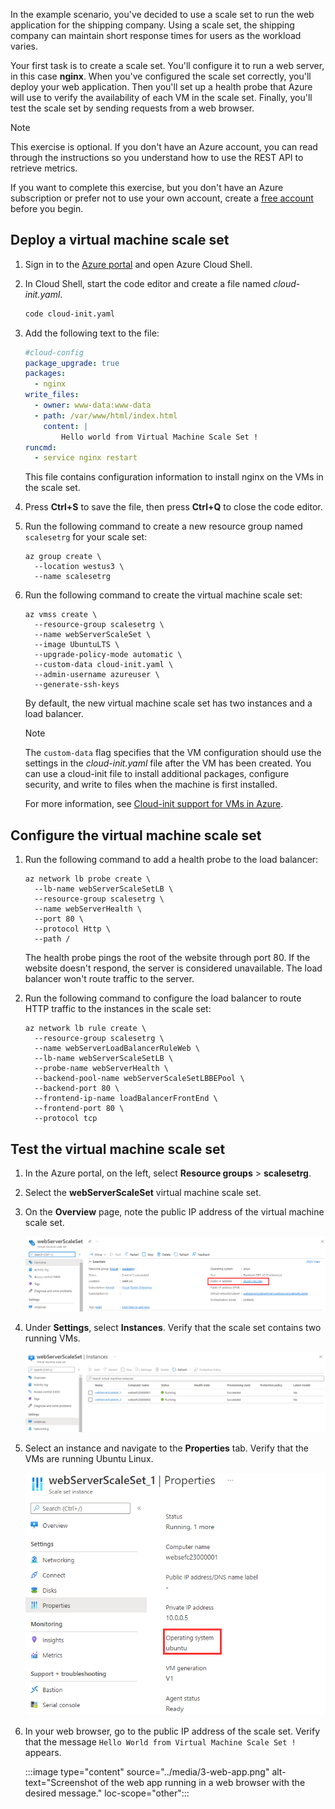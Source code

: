In the example scenario, you've decided to use a scale set to run the web application for the shipping company. Using a scale set, the shipping company can maintain short response times for users as the workload varies.

Your first task is to create a scale set. You'll configure it to run a web server, in this case **nginx**. When you've configured the scale set correctly, you'll deploy your web application. Then you'll set up a health probe that Azure will use to verify the availability of each VM in the scale set. Finally, you'll test the scale set by sending requests from a web browser.

> [!NOTE]
> This exercise is optional. If you don't have an Azure account, you can read through the instructions so you understand how to use the REST API to retrieve metrics.
>
> If you want to complete this exercise, but you don't have an Azure subscription or prefer not to use your own account, create a [free account](https://azure.microsoft.com/free/?azure-portal=true) before you begin.

## Deploy a virtual machine scale set

1. Sign in to the [Azure portal](https://portal.azure.com) and open Azure Cloud Shell.

1. In Cloud Shell, start the code editor and create a file named *cloud-init.yaml*.

    ```bash
    code cloud-init.yaml
    ```

1. Add the following text to the file:

    ```yaml
    #cloud-config
    package_upgrade: true
    packages:
      - nginx
    write_files:
      - owner: www-data:www-data
      - path: /var/www/html/index.html
        content: |
            Hello world from Virtual Machine Scale Set !
    runcmd:
      - service nginx restart
    ```

    This file contains configuration information to install nginx on the VMs in the scale set.

1. Press **Ctrl+S** to save the file, then press **Ctrl+Q** to close the code editor.

1. Run the following command to create a new resource group named `scalesetrg` for your scale set:

    ```azurecli
    az group create \
      --location westus3 \
      --name scalesetrg
    ```

1. Run the following command to create the virtual machine scale set:

    ```azurecli
    az vmss create \
      --resource-group scalesetrg \
      --name webServerScaleSet \
      --image UbuntuLTS \
      --upgrade-policy-mode automatic \
      --custom-data cloud-init.yaml \
      --admin-username azureuser \
      --generate-ssh-keys
    ```

    By default, the new virtual machine scale set has two instances and a load balancer.

    > [!NOTE]
    > The `custom-data` flag specifies that the VM configuration should use the settings in the *cloud-init.yaml* file after the VM has been created. You can use a cloud-init file to install additional packages, configure security, and write to files when the machine is first installed.
    >
    > For more information, see [Cloud-init support for VMs in Azure](/azure/virtual-machines/linux/using-cloud-init).

## Configure the virtual machine scale set

1. Run the following command to add a health probe to the load balancer:

    ```azurecli
    az network lb probe create \
      --lb-name webServerScaleSetLB \
      --resource-group scalesetrg \
      --name webServerHealth \
      --port 80 \
      --protocol Http \
      --path /
    ```

    The health probe pings the root of the website through port 80. If the website doesn't respond, the server is considered unavailable. The load balancer won't route traffic to the server.

1. Run the following command to configure the load balancer to route HTTP traffic to the instances in the scale set:

    ```azurecli
    az network lb rule create \
      --resource-group scalesetrg \
      --name webServerLoadBalancerRuleWeb \
      --lb-name webServerScaleSetLB \
      --probe-name webServerHealth \
      --backend-pool-name webServerScaleSetLBBEPool \
      --backend-port 80 \
      --frontend-ip-name loadBalancerFrontEnd \
      --frontend-port 80 \
      --protocol tcp
    ```

## Test the virtual machine scale set

1. In the Azure portal, on the left, select **Resource groups** > **scalesetrg**.

1. Select the **webServerScaleSet** virtual machine scale set.

1. On the **Overview** page, note the public IP address of the virtual machine scale set.

    ![Screenshot of the Azure portal, showing the Overview page for the virtual machine scale set.](../media/3-vmss-properties.png)

1. Under **Settings**, select **Instances**. Verify that the scale set contains two running VMs.

    ![Screenshot of the Azure portal, showing the instances for the virtual machine scale set.](../media/3-vmss-instances.png)

1. Select an instance and navigate to the **Properties** tab. Verify that the VMs are running Ubuntu Linux.

    ![Screenshot of the Azure portal, showing the operating system for the virtual machine scale set.](../media/3-vmss-operating-system.png)


1. In your web browser, go to the public IP address of the scale set. Verify that the message ```Hello World from Virtual Machine Scale Set !``` appears.

    :::image type="content" source="../media/3-web-app.png" alt-text="Screenshot of the web app running in a web browser with the desired message." loc-scope="other":::